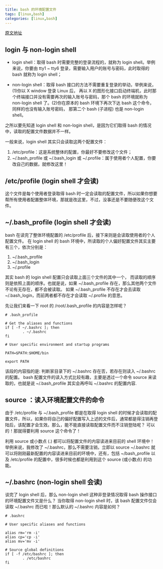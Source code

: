 ```yaml
---
title: bash 的环境配置文件
tags: [linux,bash]
categories: [linux,bash]
---
```


[原文地址](http://vbird.dic.ksu.edu.tw/linux_basic/0320bash.php#settings_bashrc)

## login 与 non-login shell

* login shell：取得 bash 时需要完整的登录流程的，就称为 login shell。举例来说，你要由 tty1 ~ tty6 登录，需要输入用户的账号与密码，此时取得的 bash 就称为 login shell；

* non-login shell：取得 bash 接口的方法不需要重复登录的举动，举例来说，(1)你以 X window 登录 Linux 后， 再以 X 的图形化接口启动终端机，此时那个终端接口并没有需要再次的输入账号与密码，那个 bash 的环境就称为 non-login shell 了。(2)你在原本的 bash 环境下再次下达 bash 这个命令，同样的也没有输入账号密码， 那第二个 bash (子进程) 也是 non-login shell。

之所以要先知道 login shell 和 non-login shell，是因为它们取得 bash 的情况中，读取的配置文件数据并不一样。

一般来说，login shell 其实只会读取这两个配置文件：

1. /etc/profile：这是系统整体的配置，你最好不要修改这个文件；
2. ~/.bash_profile 或 ~/.bash_login 或 ~/.profile：属于使用者个人配置，你要改自己的数据，就修改这里！

## /etc/profile (login shell 才会读)

这个文件是每个使用者登录取得 bash 时一定会读取的配置文件，所以如果你想要帮所有使用者配置整体环境，那就是改这里，不过，没事还是不要随便改这个文件。

## ~/.bash_profile (login shell 才会读)

bash 在读完了整体环境配置的 /etc/profile 后，接下来则是会读取使用者的个人配置文件。 在 login shell 的 bash 环境中，所读取的个人偏好配置文件其实主要有三个，依次分别是：

1. ~/.bash_profile
2. ~/.bash_login
3. ~/.profile

其实 bash 的 login shell 配置只会读取上面三个文件的其中一个， 而读取的顺序则是依照上面的顺序。也就是说，如果 ~/.bash_profile 存在，那么其他两个文件不论有无存在，都不会被读取。 如果 ~/.bash_profile 不存在才会去读取 ~/.bash_login，而前两者都不存在才会读取 ~/.profile 的意思。 

先让我们来看一下 root 的 /root/.bash_profile 的内容是怎样呢？

``` shell
# .bash_profile

# Get the aliases and functions
if [ -f ~/.bashrc ]; then
        . ~/.bashrc
fi

# User specific environment and startup programs

PATH=$PATH:$HOME/bin

export PATH
```

该段的内容指的是: 判断家目录下的 ~/.bashrc 存在否，若存在则读入 ~/.bashrc 的配置。 bash 配置文件的读入方式比较有趣，主要是透过一个命令 source 来读取的，也就是说 ~/.bash_profile 其实会再呼叫 ~/.bashrc 的配置内容.

## source ：读入环境配置文件的命令

由于 /etc/profile 与 ~/.bash_profile 都是在取得 login shell 的时候才会读取的配置文件，所以，如果你将自己的偏好配置写入上述的文件后，通常都是得注销再登陆后，该配置才会生效。那么，能不能直接读取配置文件而不注销登陆呢？ 可以的！那就得要利用 source 这个命令了！

利用 source 或小数点 (.) 都可以将配置文件的内容读进来目前的 shell 环境中！ 举例来说，我修改了 ~/.bashrc，那么不需要注销，立即以 source ~/.bashrc 就可以将刚刚最新配置的内容读进来目前的环境中，还有，包括 ~/bash_profile 以及 /etc/profile 的配置中，很多时候也都是利用到这个 source (或小数点) 的功能。

## ~/.bashrc (non-login shell 会读)

谈完了 login shell 后，那么 non-login shell 这种非登录情况取得 bash 操作接口的环境配置文件又是什么？ 当你取得 non-login shell 时，该 bash 配置文件仅会读取 ~/.bashrc 而已啦！那么默认的 ~/.bashrc 内容是如何？

``` shell
# .bashrc

# User specific aliases and functions

alias rm='rm -i'
alias cp='cp -i'
alias mv='mv -i'

# Source global definitions
if [ -f /etc/bashrc ]; then
        . /etc/bashrc
fi
```




